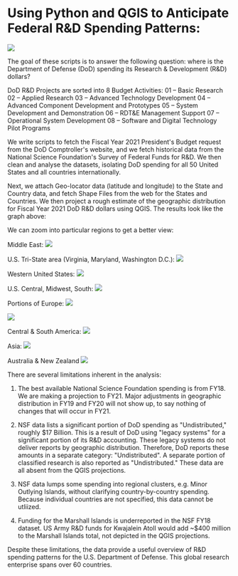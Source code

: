 # Using Python and QGIS to Anticipate Federal R&D Spending Patterns:
![](https://github.com/cmkeys/DOD-research-and-development-FY-21-cmkeys/blob/master/World.png)

The goal of these scripts is to answer the following question: where is the Department of Defense (DoD) spending 
its Research & Development (R&D) dollars? 

DoD R&D Projects are sorted into 8 Budget Activities:
01 – Basic Research
02 – Applied Research
03 – Advanced Technology Development
04 – Advanced Component Development and Prototypes
05 – System Development and Demonstration
06 – RDT&E Management Support
07 – Operational System Development
08 – Software and Digital Technology Pilot Programs

We write scripts to fetch the Fiscal Year 2021 President's Budget request from the DoD Comptroller's website, 
and we fetch historical data from the National Science Foundation's Survey of Federal Funds for R&D. We then
clean and analyse the datasets, isolating DoD spending for all 50 United States and all countries internationally.

Next, we attach Geo-locator data (latitude and longitude) to the State and Country data, and fetch Shape Files 
from the web for the States and Countries. We then project a rough estimate of the geographic distribution 
for Fiscal Year 2021 DoD R&D dollars using QGIS. The results look like the graph above:

We can zoom into particular regions to get a better view:

Middle East:
![](https://github.com/cmkeys/DOD-research-and-development-FY-21-cmkeys/blob/master/Middle%20East%20Estimate_DoD%20FY21%20R%26D%20Spending.png)

U.S. Tri-State area (Virginia, Maryland, Washington D.C.):
![](https://github.com/cmkeys/DOD-research-and-development-FY-21-cmkeys/blob/master/Tri-State%20Estimate%20FY21%20DoD%20R%26D.png)

Western United States:
![](https://github.com/cmkeys/DOD-research-and-development-FY-21-cmkeys/blob/master/West_US.png)

U.S. Central, Midwest, South:
![](https://github.com/cmkeys/DOD-research-and-development-FY-21-cmkeys/blob/master/Plains_Midwest_TX_LA.png)

Portions of Europe:
![](https://github.com/cmkeys/DOD-research-and-development-FY-21-cmkeys/blob/master/UK_NE_BL_LX.png)

![](https://github.com/cmkeys/DOD-research-and-development-FY-21-cmkeys/blob/master/E.Europe_Greece_Turkey.png)

Central & South America:
![](https://github.com/cmkeys/DOD-research-and-development-FY-21-cmkeys/blob/master/Central%20%26%20South%20America.png)

Asia:
![](https://github.com/cmkeys/DOD-research-and-development-FY-21-cmkeys/blob/master/Asia_estimate.png)

Australia & New Zealand
![](https://github.com/cmkeys/DOD-research-and-development-FY-21-cmkeys/blob/master/AUS_NZ_.png)

There are several limitations inherent in the analysis:

1) The best available National Science Foundation spending is from FY18. We are making a projection to FY21. Major adjustments in geographic distribution in FY19 and FY20 will not show up, to say nothing of changes that will occur in FY21.

2) NSF data lists a significant portion of DoD spending as "Undistributed," roughly $17 Billion. This is a result of DoD using "legacy systems" for a significant portion of its R&D accounting. These legacy systems do not deliver reports by geographic distribution. Therefore, DoD reports these amounts in a separate category: "Undistributed". A separate portion of classified research is also reported as "Undistributed." These data are all absent from the QGIS projections.

3) NSF data lumps some spending into regional clusters, e.g. Minor Outlying Islands, without clarifying country-by-country spending. Because individual countries are not specified, this data cannot be utliized.

4) Funding for the Marshall Islands is underreported in the NSF FY18 dataset. US Army R&D funds for Kwajalein Atoll would add ~$400 million to the Marshall Islands total, not depicted in the QGIS projections.

Despite these limitations, the data provide a useful overview of R&D spending patterns for the U.S. Department of Defense. This global research enterprise spans over 60 countries.
